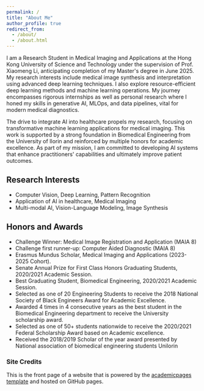 ```yaml
---
permalink: /
title: "About Me"
author_profile: true
redirect_from: 
  - /about/
  - /about.html
---
```

I am a Research Student in Medical Imaging and Applications at the Hong Kong University of Science and Technology under the supervision of Prof. Xiaomeng Li, anticipating completion of my Master's degree in June 2025. My research interests include medical image synthesis and interpretation using advanced deep learning techniques. I also explore resource-efficient deep learning methods and machine learning operations. My journey encompasses rigorous internships as well as personal research where I honed my skills in generative AI, MLOps, and data pipelines, vital for modern medical diagnostics.

The drive to integrate AI into healthcare propels my research, focusing on transformative machine learning applications for medical imaging. This work is supported by a strong foundation in Biomedical Engineering from the University of Ilorin and reinforced by multiple honors for academic excellence. As part of my mission, I am committed to developing AI systems that enhance practitioners' capabilities and ultimately improve patient outcomes.

## Research Interests
- Computer Vision, Deep Learning, Pattern Recognition 
- Application of AI in healthcare, Medical Imaging
- Multi-modal AI, Vision-Language Modeling, Image Synthesis 


## Honors and Awards
- Challenge Winner: Medical Image Registration and Application (MAIA 8)
- Challenge first runner-up: Computer Aided Diagnostic (MAIA 8)
- Erasmus Mundus Scholar, Medical Imaging and Applications (2023-2025 Cohort).
- Senate Annual Prize for First Class Honors Graduating Students, 2020/2021 Academic Session.
- Best Graduating Student, Biomedical Engineering, 2020/2021 Academic Session.
- Selected as one of 20 Engineering Students to receive the 2018 National Society of Black Engineers Award for Academic Excellence.
- Awarded 4 times in 4 consecutive years as the best student in the Biomedical Engineering department to receive the University scholarship award.
- Selected as one of 50+ students nationwide to receive the 2020/2021 Federal Scholarship Award based on Academic excellence.
- Received the 2018/2019 Scholar of the year award presented by National association of biomedical engineering students Unilorin
  
### Site Credits
This is the front page of a website that is powered by the [academicpages template](https://github.com/academicpages/academicpages.github.io) and hosted on GitHub pages. 
